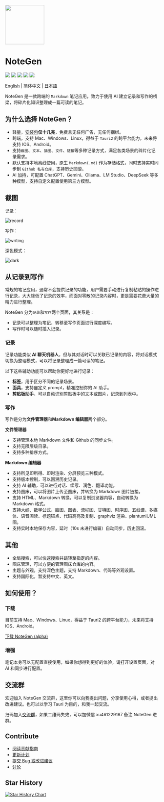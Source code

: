 <img src="https://cdn.jsdelivr.net/gh/codexu/note-gen@dev/app-icon.png" width="128" height="128" />

# NoteGen

![](https://github.com/codexu/note-gen/actions/workflows/release.yml/badge.svg?branch=release)
![](https://img.shields.io/github/v/release/codexu/note-gen)
![](https://img.shields.io/badge/version-alpha-orange)
![](https://img.shields.io/github/downloads/codexu/note-gen/total)
![](https://img.shields.io/github/commit-activity/m/codexu/note-gen)

[English](../README.md) | 简体中文 | [日本語](README.JP.md)

NoteGen 是一款跨端的 `Markdown` 笔记应用，致力于使用 AI 建立记录和写作的桥梁，将碎片化知识整理成一篇可读的笔记。

## 为什么选择 NoteGen？

- 轻量，[安装包](https://github.com/codexu/note-gen/releases)**仅十几兆**，免费且无任何广告，无任何捆绑。
- 跨端，支持 Mac、Windows、Linux，得益于 `Tauri2` 的跨平台能力，未来将支持 IOS、Android。
- 支持`截图`、`文本`、`插图`、`文件`、`链接`等多种记录方式，满足各类场景的碎片化记录需求。
- 默认支持本地离线使用，原生 `Markdown(.md)` 作为存储格式，同时支持实时同步到 `Github 私有仓库`，支持历史回滚。
- AI 加持，可配置 ChatGPT、Gemini、Ollama、LM Studio、DeepSeek 等多种模型，支持自定义配置使用第三方模型。

## 截图

记录：

![record](https://s2.loli.net/2025/04/14/NxhiWjMZT7RtusS.png)

写作：

![writing](https://s2.loli.net/2025/04/16/LcgMvUa86IpRi4V.png)

深色模式：

![dark](https://s2.loli.net/2025/04/14/9JhgTie2X4tZLdz.png)

## 从记录到写作

常规的笔记应用，通常不会提供记录的功能，用户需要手动进行复制粘贴的操作进行记录，大大降低了记录的效率，而面对零散的记录内容时，更是需要花费大量的精力进行整理。

NoteGen 分为`记录`和`写作`两个页面，其关系是：

- 记录可以整理为笔记，转移至写作页面进行深度编写。
- 写作时可以随时插入记录。

### 记录

记录功能类似 **AI 聊天机器人**，但与其对话时可以关联已记录的内容，将对话模式切换为整理模式，可以将记录整理成一篇可读的笔记。

以下这些辅助功能可以帮助你更好地进行记录：

- **标签**，用于区分不同的记录场景。
- **面具**，支持自定义 prompt，精准控制你的 AI 助手。
- **剪贴板助手**，可以自动识别剪贴板中的文本或图片，记录到列表中。

### 写作

写作是分为**文件管理器**和**Markdown 编辑器**两个部分。

**文件管理器**

- 支持管理本地 Markdown 文件和 Github 的同步文件。
- 支持无限层级目录。
- 支持多种排序方式。

**Markdown 编辑器**

- 支持所见即所得、即时渲染、分屏预览三种模式。
- 支持版本控制，可以回溯历史记录。
- 支持 AI 辅助，可以进行对话、续写、润色、翻译功能。
- 支持图床，可以将图片上传至图床，并转换为 Markdown 图片链接。
- 支持 HTML、Markdown 转换，可以复制浏览器内容，自动转换为 Markdown 格式。
- 支持大纲、数学公式、脑图、图表、流程图、甘特图、时序图、五线谱、多媒体、语音阅读、标题锚点、代码高亮及复制、graphviz 渲染、plantumlUML 图。
- 支持实时本地保存内容，延时（10s 未进行编辑）自动同步，历史回滚。

## 其他

- 全局搜索，可以快速搜索并跳转至指定的内容。
- 图床管理，可以方便的管理图床仓库的内容。
- 主题与外观，支持深色主题，支持 Markdown、代码等外观设置。
- 支持国际化，暂支持中文、英文。

## 如何使用？

### 下载

目前支持 Mac、Windows、Linux，得益于 Tauri2 的跨平台能力，未来将支持 IOS、Android。

[下载 NoteGen (alpha)](https://github.com/codexu/note-gen/releases)

### 增强

笔记本身可以无配置直接使用，如果你想得到更好的体验，请打开设置页面，对 AI 和同步进行配置。

## 交流群

欢迎加入 NoteGen 交流群，这里你可以向我提出问题，分享使用心得，或者提出改进建议。也可以以学习 Tauri 为目的，和我一起交流。

扫码加入[交流群](https://github.com/codexu/note-gen/discussions/110)，如果二维码失效，可以加微信 xu461229187 备注 NoteGen 进群。

## Contribute

- [阅读贡献指南](CONTRIBUTING.md)
- [更新计划](https://github.com/codexu/note-gen/issues/46)
- [提交 Bug 或改进建议](https://github.com/codexu/note-gen/issues)
- [讨论](https://github.com/codexu/note-gen/discussions)

## Star History

[![Star History Chart](https://api.star-history.com/svg?repos=codexu/note-gen&type=Date)](https://www.star-history.com/#codexu/note-gen&Date)
